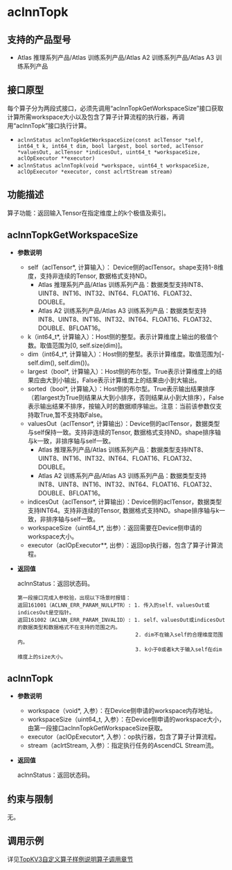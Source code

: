 # aclnnTopk

## 支持的产品型号

- Atlas 推理系列产品/Atlas 训练系列产品/Atlas A2 训练系列产品/Atlas A3 训练系列产品

## 接口原型
每个算子分为两段式接口，必须先调用“aclnnTopkGetWorkspaceSize”接口获取计算所需workspace大小以及包含了算子计算流程的执行器，再调用“aclnnTopk”接口执行计算。

- `aclnnStatus aclnnTopkGetWorkspaceSize(const aclTensor *self, int64_t k, int64_t dim, bool largest, bool sorted, aclTensor *valuesOut, aclTensor *indicesOut, uint64_t *workspaceSize, aclOpExecutor **executor)`
- `aclnnStatus aclnnTopk(void *workspace, uint64_t workspaceSize, aclOpExecutor *executor, const aclrtStream stream)`

## 功能描述

算子功能：返回输入Tensor在指定维度上的k个极值及索引。

## aclnnTopkGetWorkspaceSize

- **参数说明**

  - self（aclTensor\*, 计算输入）： Device侧的aclTensor。shape支持1-8维度，支持非连续的Tensor, 数据格式支持ND。
    - Atlas 推理系列产品/Atlas 训练系列产品：数据类型支持INT8、UINT8、INT16、INT32、INT64、FLOAT16、FLOAT32、DOUBLE。
    - Atlas A2 训练系列产品/Atlas A3 训练系列产品：数据类型支持INT8、UINT8、INT16、INT32、INT64、FLOAT16、FLOAT32、DOUBLE、BFLOAT16。
  - k（int64_t\*, 计算输入）：Host侧的整型。表示计算维度上输出的极值个数。取值范围为[0, self.size(dim)]。
  - dim（int64_t\*, 计算输入）：Host侧的整型。表示计算维度。取值范围为[-self.dim(), self.dim())。
  - largest（bool\*, 计算输入）：Host侧的布尔型。True表示计算维度上的结果应由大到小输出，False表示计算维度上的结果由小到大输出。
  - sorted（bool\*, 计算输入）：Host侧的布尔型。True表示输出结果排序（若largest为True则结果从大到小排序，否则结果从小到大排序），False表示输出结果不排序，按输入时的数据顺序输出。注意：当前该参数仅支持取True,暂不支持取False。
  - valuesOut（aclTensor\*, 计算输出）：Device侧的aclTensor，数据类型与self保持一致。支持非连续的Tensor, 数据格式支持ND。shape排序轴与k一致，非排序轴与self一致。
    - Atlas 推理系列产品/Atlas 训练系列产品：数据类型支持INT8、UINT8、INT16、INT32、INT64、FLOAT16、FLOAT32、DOUBLE。
    - Atlas A2 训练系列产品/Atlas A3 训练系列产品：数据类型支持INT8、UINT8、INT16、INT32、INT64、FLOAT16、FLOAT32、DOUBLE、BFLOAT16。
  - indicesOut（aclTensor\*, 计算输出）：Device侧的aclTensor，数据类型支持INT64。支持非连续的Tensor, 数据格式支持ND。shape排序轴与k一致，非排序轴与self一致。
  - workspaceSize（uint64_t\*, 出参）：返回需要在Device侧申请的workspace大小。
  - executor（aclOpExecutor\**, 出参）：返回op执行器，包含了算子计算流程。

- **返回值**

  aclnnStatus：返回状态码。

  ```
  第一段接口完成入参校验，出现以下场景时报错：
  返回161001（ACLNN_ERR_PARAM_NULLPTR）: 1. 传入的self、valuesOut或indicesOut是空指针。
  返回161002（ACLNN_ERR_PARAM_INVALID）: 1. self、valuesOut或indicesOut的数据类型和数据格式不在支持的范围之内。
                                        2. dim不在输入self的合理维度范围内。
                                        3. k小于0或者k大于输入self在dim维度上的size大小。
  ```

## aclnnTopk

- **参数说明**

  - workspace（void\*, 入参）：在Device侧申请的workspace内存地址。
  - workspaceSize（uint64_t, 入参）：在Device侧申请的workspace大小，由第一段接口aclnnTopkGetWorkspaceSize获取。
  - executor（aclOpExecutor\*, 入参）：op执行器，包含了算子计算流程。
  - stream（aclrtStream, 入参）：指定执行任务的AscendCL Stream流。

- **返回值**

  aclnnStatus：返回状态码。

## 约束与限制

无。

## 调用示例

详见[TopKV3自定义算子样例说明算子调用章节](../README.md#算子调用)